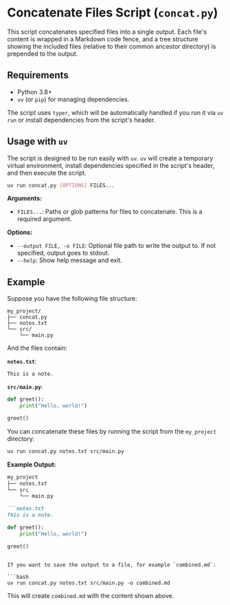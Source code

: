 # Concatenate Files Script (`concat.py`)

This script concatenates specified files into a single output. Each file's content is wrapped in a Markdown code fence, and a tree structure showing the included files (relative to their common ancestor directory) is prepended to the output.

## Requirements

- Python 3.8+
- `uv` (or `pip`) for managing dependencies.

The script uses `typer`, which will be automatically handled if you run it via `uv run` or install dependencies from the script's header.

## Usage with `uv`

The script is designed to be run easily with `uv`. `uv` will create a temporary virtual environment, install dependencies specified in the script's header, and then execute the script.

```bash
uv run concat.py [OPTIONS] FILES...
```

**Arguments:**

*   `FILES...`: Paths or glob patterns for files to concatenate. This is a required argument.

**Options:**

*   `--output FILE, -o FILE`: Optional file path to write the output to. If not specified, output goes to stdout.
*   `--help`: Show help message and exit.

## Example

Suppose you have the following file structure:

```
my_project/
├── concat.py
├── notes.txt
└── src/
    └── main.py
```

And the files contain:

**`notes.txt`**:
```
This is a note.
```

**`src/main.py`**:
```python
def greet():
    print("Hello, world!")

greet()
```

You can concatenate these files by running the script from the `my_project` directory:

```bash
uv run concat.py notes.txt src/main.py
```

**Example Output:**

```markdown
my_project
├── notes.txt
└── src
    └── main.py

```notes.txt
This is a note.
```

```src/main.py
def greet():
    print("Hello, world!")

greet()
```
```

If you want to save the output to a file, for example `combined.md`:

```bash
uv run concat.py notes.txt src/main.py -o combined.md
```
This will create `combined.md` with the content shown above.

